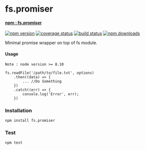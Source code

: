 # fs.promiser

#### [npm : fs.promiser](https://www.npmjs.com/package/fs.promiser)

[![npm version](https://badge.fury.io/js/fs.promiser.svg)](https://badge.fury.io/js/fs.promiser)
[![coverage status](https://coveralls.io/repos/github/void666/fs.promise/badge.svg?branch=master)](https://coveralls.io/github/void666/fs.promise?branch=master)
[![build status](https://travis-ci.org/void666/fs.promise.svg?branch=master)](https://travis-ci.org/void666/fs.promise)
[![npm downloads](https://img.shields.io/npm/dt/fs.promiser.svg)](https://img.shields.io/npm/dt/fs.promiser)


Minimal promise wrapper on top of fs module. 

#### Usage
`Note : node version >= 8.10`

``` 
fs.readFile('/path/to/file.txt', options)
    .then((data) => {
        ... //Do Something
    })
    .catch((err) => {
        console.log('Error', err);
    })
```

### Installation
`npm install fs.promiser`

### Test
`npm test`